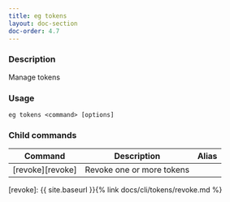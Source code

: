 ```yaml
---
title: eg tokens
layout: doc-section
doc-order: 4.7
---
```


### Description

Manage tokens

### Usage

```shell
eg tokens <command> [options]
```

### Child commands

| Command          | Description               | Alias |
| ---              | ---                       | ---   |
| [revoke][revoke] | Revoke one or more tokens |       |

[revoke]: {{ site.baseurl }}{% link docs/cli/tokens/revoke.md %}
